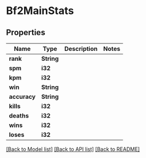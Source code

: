 # Bf2MainStats

## Properties

Name | Type | Description | Notes
------------ | ------------- | ------------- | -------------
**rank** | **String** |  | 
**spm** | **i32** |  | 
**kpm** | **i32** |  | 
**win** | **String** |  | 
**accuracy** | **String** |  | 
**kills** | **i32** |  | 
**deaths** | **i32** |  | 
**wins** | **i32** |  | 
**loses** | **i32** |  | 

[[Back to Model list]](../README.md#documentation-for-models) [[Back to API list]](../README.md#documentation-for-api-endpoints) [[Back to README]](../README.md)


